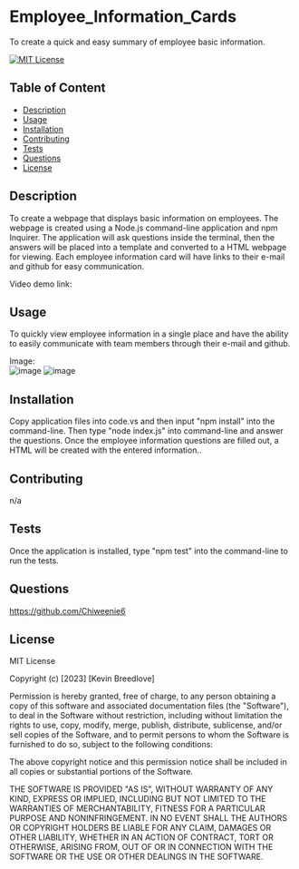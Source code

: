 # Employee_Information_Cards
To create a quick and easy summary of employee basic information.

[![MIT License](https://img.shields.io/badge/License-MIT-blue)]((https://opensource.org/licenses/MIT))

## Table of Content
  - [Description](#Description)
  - [Usage](#Usage)
  - [Installation](#Installation)
  - [Contributing](#Contributing)
  - [Tests](#Tests)
  - [Questions](#Questions)
  - [License](#License)

## Description
  To create a webpage that displays basic information on employees. The webpage is created using a Node.js command-line application and npm Inquirer. The application will ask questions inside the terminal, then the answers will be placed into a template and converted to a HTML webpage for viewing. Each employee information card will have links to their e-mail and github for easy communication.
  
  Video demo link:
  

## Usage
  To quickly view employee information in a single place and have the ability to easily communicate with team members through their e-mail and github.   
  
  Image:   
  ![image](https://user-images.githubusercontent.com/113393706/215630435-e9c8c195-56a6-492b-8dbc-b233d83e9399.png)
  ![image](https://user-images.githubusercontent.com/113393706/215630649-79659dd5-704a-4a69-b86f-e18a61032a6c.png)



## Installation
  Copy application files into code.vs and then input "npm install" into the command-line. Then type "node index.js" into command-line and answer the questions. Once the employee information questions are filled out, a HTML will be created with the entered information..

## Contributing
  n/a

## Tests
  Once the application is installed, type "npm test" into the command-line to run the tests.

## Questions
  https://github.com/Chiweenie6  

## License
  MIT License

Copyright (c) [2023] [Kevin Breedlove]

Permission is hereby granted, free of charge, to any person obtaining a copy
of this software and associated documentation files (the "Software"), to deal
in the Software without restriction, including without limitation the rights
to use, copy, modify, merge, publish, distribute, sublicense, and/or sell
copies of the Software, and to permit persons to whom the Software is
furnished to do so, subject to the following conditions:

The above copyright notice and this permission notice shall be included in all
copies or substantial portions of the Software.

THE SOFTWARE IS PROVIDED "AS IS", WITHOUT WARRANTY OF ANY KIND, EXPRESS OR
IMPLIED, INCLUDING BUT NOT LIMITED TO THE WARRANTIES OF MERCHANTABILITY,
FITNESS FOR A PARTICULAR PURPOSE AND NONINFRINGEMENT. IN NO EVENT SHALL THE
AUTHORS OR COPYRIGHT HOLDERS BE LIABLE FOR ANY CLAIM, DAMAGES OR OTHER
LIABILITY, WHETHER IN AN ACTION OF CONTRACT, TORT OR OTHERWISE, ARISING FROM,
OUT OF OR IN CONNECTION WITH THE SOFTWARE OR THE USE OR OTHER DEALINGS IN THE
SOFTWARE.

